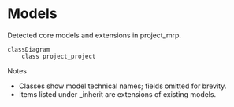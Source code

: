 # Models

Detected core models and extensions in project_mrp.

```mermaid
classDiagram
    class project_project
```

Notes
- Classes show model technical names; fields omitted for brevity.
- Items listed under _inherit are extensions of existing models.
